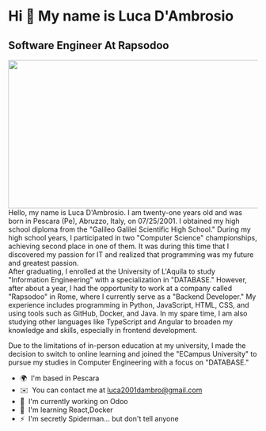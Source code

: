 Hi 👋 My name is Luca D'Ambrosio
================================

Software Engineer At Rapsodoo
-------------------------
<div align="center">
  <img src="https://media.giphy.com/media/dWesBcTLavkZuG35MI/giphy.gif" width="600" height="300"/>
</div>
Hello, my name is Luca D'Ambrosio. I am twenty-one years old and was born in Pescara (Pe), Abruzzo, Italy, on 07/25/2001. I obtained my high school diploma from the "Galileo Galilei Scientific High School." During my high school years, I participated in two "Computer Science" championships, achieving second place in one of them. It was during this time that I discovered my passion for IT and realized that programming was my future and greatest passion.
</br>
After graduating, I enrolled at the University of L'Aquila to study "Information Engineering" with a specialization in "DATABASE." However, after about a year, I had the opportunity to work at a company called "Rapsodoo" in Rome, where I currently serve as a "Backend Developer." My experience includes programming in Python, JavaScript, HTML, CSS, and using tools such as GitHub, Docker, and Java. In my spare time, I am also studying other languages like TypeScript and Angular to broaden my knowledge and skills, especially in frontend development.

Due to the limitations of in-person education at my university, I made the decision to switch to online learning and joined the "ECampus University" to pursue my studies in Computer Engineering with a focus on "DATABASE."

* 🌍  I'm based in Pescara
* ✉️  You can contact me at [luca2001dambro@gmail.com](mailto:luca2001dambro@gmail.com)
* 🚀  I'm currently working on Odoo
* 🧠  I'm learning React,Docker
* ⚡  I'm secretly Spiderman... but don't tell anyone


